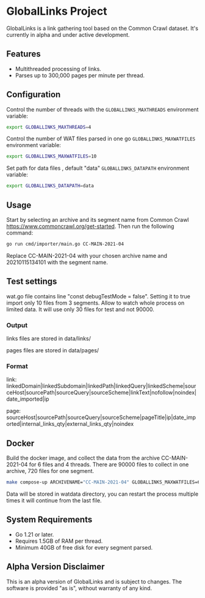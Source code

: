 # GlobalLinks Project

GlobalLinks is a link gathering tool based on the Common Crawl dataset. It's currently in alpha and under active development.

## Features

- Multithreaded processing of links.
- Parses up to 300,000 pages per minute per thread.

## Configuration

Control the number of threads with the `GLOBALLINKS_MAXTHREADS` environment variable:

```sh
export GLOBALLINKS_MAXTHREADS=4
```

Control the number of WAT files parsed in one go `GLOBALLINKS_MAXWATFILES` environment variable:

```sh
export GLOBALLINKS_MAXWATFILES=10
```

Set path for data files , default "data" `GLOBALLINKS_DATAPATH` environment variable:

```sh
export GLOBALLINKS_DATAPATH=data
```

## Usage
Start by selecting an archive and its segment name from Common Crawl https://www.commoncrawl.org/get-started. Then run the following command:

```sh
go run cmd/importer/main.go CC-MAIN-2021-04
```

Replace CC-MAIN-2021-04 with your chosen archive name and 20210115134101 with the segment name.

## Test settings

wat.go file contains line "const debugTestMode = false". Setting it to true import only 10 files from 3 segments. Allow to watch whole process on limited data. It will use only 30 files for test and not 90000.

### Output

links files are stored in data/links/

pages files are stored in data/pages/

### Format

link: linkedDomain|linkedSubdomain|linkedPath|linkedQuery|linkedScheme|sourceHost|sourcePath|sourceQuery|sourceScheme|linkText|nofollow|noindex|date_imported|ip

page: sourceHost|sourcePath|sourceQuery|sourceScheme|pageTitle|ip|date_imported|internal_links_qty|external_links_qty|noindex

## Docker
Build the docker image, and collect the data from the archive CC-MAIN-2021-04 for 6 files and 4 threads.
There are 90000 files to collect in one archive, 720 files for one segment.

```sh
make compose-up ARCHIVENAME="CC-MAIN-2021-04" GLOBALLINKS_MAXWATFILES=6 GLOBALLINKS_MAXTHREADS=4
```

Data will be stored in watdata directory, you can restart the process multiple times it will continue from the last file.

## System Requirements
- Go 1.21 or later.
- Requires 1.5GB of RAM per thread.
- Minimum 40GB of free disk for every segment parsed.

## Alpha Version Disclaimer
This is an alpha version of GlobalLinks and is subject to changes. The software is provided "as is", without warranty of any kind.

